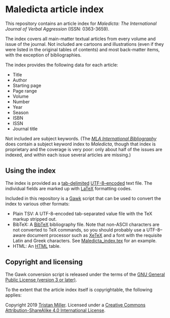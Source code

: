 Maledicta article index
=======================

This repository contains an article index for _Maledicta: The
International Journal of Verbal Aggression_ (ISSN: 0363-3659).

The index covers all main-matter textual articles from every volume
and issue of the journal.  Not included are cartoons and illustrations
(even if they were listed in the original tables of contents) and most
back-matter items, with the exception of bibliographies.

The index provides the following data for each article:

* Title
* Author
* Starting page
* Page range
* Volume
* Number
* Year
* Season
* ISBN
* ISSN
* Journal title

Not included are subject keywords.  (The
_[MLA International Bibliography](https://www.mla.org/Publications/MLA-International-Bibliography)_
does contain a subject keyword index to _Maledicta_, though that index
is proprietary and the coverage is very poor: only about half of the
issues are indexed, and within each issue several articles are
missing.)


Using the index
---------------

The index is provided as
a
[tab-delimited](https://en.wikipedia.org/wiki/Tab-separated_values) [UTF-8–encoded](https://tools.ietf.org/html/rfc3629) text
file.  The individual fields are marked up
with [LaTeX](https://www.latex-project.org/) formatting codes.

Included in this repository is
a [Gawk](https://www.gnu.org/software/gawk/) script that can be used
to convert the index to various other formats:

* Plain TSV: A UTF-8–encoded tab-separated value file with the TeX
  markup stripped out.
* BibTeX: A [BibTeX](https://www.ctan.org/pkg/bibtex) bibliography
  file. Note that non-ASCII characters are not converted to TeX
  commands, so you should probably use a UTF-8–aware document
  processor such as [XeTeX](http://xetex.sourceforge.net/) and a font
  with the requisite Latin and Greek characters.
  See [Maledicta_index.tex](Maledicta_index.tex) for an example.
* HTML: An [HTML](https://whatwg.org/) table.


Copyright and licensing
-----------------------

The Gawk conversion script is released under the terms of
the
[GNU General Public License (version 3 or later)](https://www.gnu.org/licenses/gpl-3.0.html).

To the extent that the article index itself is copyrightable, the
following applies:

Copyright 2019 [Tristan Miller](https://logological.org/).  Licensed
under
a
[Creative Commons Attribution-ShareAlike 4.0 International License](https://creativecommons.org/licenses/by-sa/4.0/).
